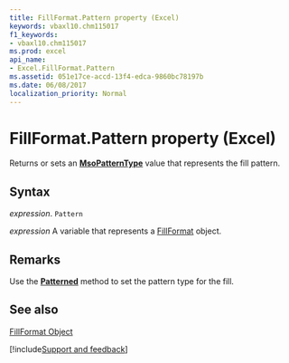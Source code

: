 ```yaml
---
title: FillFormat.Pattern property (Excel)
keywords: vbaxl10.chm115017
f1_keywords:
- vbaxl10.chm115017
ms.prod: excel
api_name:
- Excel.FillFormat.Pattern
ms.assetid: 051e17ce-accd-13f4-edca-9860bc78197b
ms.date: 06/08/2017
localization_priority: Normal
---
```



# FillFormat.Pattern property (Excel)

Returns or sets an  **[MsoPatternType](Office.MsoPatternType.md)** value that represents the fill pattern.


## Syntax

_expression_. `Pattern`

_expression_ A variable that represents a [FillFormat](Excel.FillFormat.md) object.


## Remarks

Use the  **[Patterned](Excel.FillFormat.Patterned.md)** method to set the pattern type for the fill.


## See also


[FillFormat Object](Excel.FillFormat.md)

[!include[Support and feedback](~/includes/feedback-boilerplate.md)]